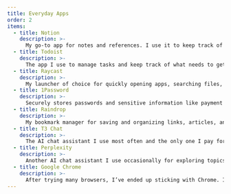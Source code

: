 ```yaml
---
title: Everyday Apps
order: 2
items:
  - title: Notion
    description: >-
      My go‑to app for notes and references. I use it to keep track of ideas, write project notes, and organize reference material.
  - title: Todoist
    description: >-
      The app I use to manage tasks and keep track of what needs to get done. I like its simple design and the fact that it works well on any platform, including the browser. Having easy access from anywhere makes it reliable for staying organized.
  - title: Raycast
    description: >-
      My launcher of choice for quickly opening apps, searching files, and running commands. I like how fast it feels and how many extensions are available to customize it. It also works well as a central hub for small tasks and even doubles as a window manager. Raycast makes macOS so much better, and I can’t imagine using a Mac without it.
  - title: 1Password
    description: >-
      Securely stores passwords and sensitive information like payment details, licenses, crypto wallets, SSH keys, and secure notes. The autofill works reliably across apps and browsers, and the cross‑platform integration makes it easy to access everything wherever I’m working.
  - title: Raindrop
    description: >-
      My bookmark manager for saving and organizing links, articles, and resources. I use it to keep track of documentation, blog posts, and references I want to revisit later. The tagging and search features make it easy to find what I need, and the cross‑platform sync means my collection is always available.
  - title: T3 Chat
    description: >-
      The AI chat assistant I use most often and the only one I pay for. It’s fast, has a clean interface, and feels great to use every day. I also like that it supports almost any model and is often one of the first apps to add the latest releases.
  - title: Perplexity
    description: >-
      Another AI chat assistant I use occasionally for exploring topics, answering technical questions, and summarizing articles or documentation. I like that it provides citations, which makes it easy to verify information or dig deeper when I need more context.
  - title: Google Chrome
    description: >-
      After trying many browsers, I’ve ended up sticking with Chrome. I used Arc for a while but it’s no longer supported, Firefox often lags behind in supporting newer features and feels a little dated, Vivaldi is too busy for my taste, and Edge has features that seem useful at first but don’t hold up over time. Chrome may not have the most bells and whistles, but it’s fast, reliable, and consistent.
---
```

